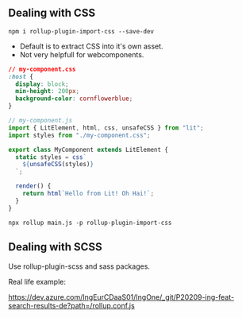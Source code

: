 ## Dealing with CSS

```
npm i rollup-plugin-import-css --save-dev
```

* Default is to extract CSS into it's own asset.
* Not very helpfull for webcomponents.

```css
// my-component.css
:host {
  display: block;
  min-height: 200px;
  background-color: cornflowerblue;
}
```

```js
// my-component.js
import { LitElement, html, css, unsafeCSS } from "lit";
import styles from "./my-component.css";

export class MyComponent extends LitElement {
  static styles = css`
    ${unsafeCSS(styles)}
  `;

  render() {
    return html`Hello from Lit! Oh Hai!`;
  }
}
```


```
npx rollup main.js -p rollup-plugin-import-css
```

## Dealing with SCSS

Use rollup-plugin-scss and sass packages.

Real life example:

https://dev.azure.com/IngEurCDaaS01/IngOne/_git/P20209-ing-feat-search-results-de?path=/rollup.conf.js
